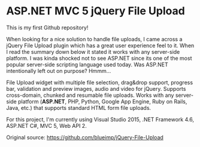 # ASP.NET MVC 5 jQuery File Upload

This is my first Github repository!

When looking for a nice solution to handle file uploads, I came across a jQuery File Upload plugin which has a great user experience feel to it. When I read the summary down below it stated it works with any server-side platform. I was kinda shocked not to see ASP.NET since its one of the most popular server-side scripting language used today. Was ASP.NET intentionally left out on purpose? Hmmm...

File Upload widget with multiple file selection, drag&drop support, progress bar, validation and preview images, audio and video for jQuery. Supports cross-domain, chunked and resumable file uploads. Works with any server-side platform (**ASP.NET**, PHP, Python, Google App Engine, Ruby on Rails, Java, etc.) that supports standard HTML form file uploads.

For this project, I'm currently using Visual Studio 2015, .NET Framework 4.6, ASP.NET C#, MVC 5, Web API 2.

Original source: https://github.com/blueimp/jQuery-File-Upload

